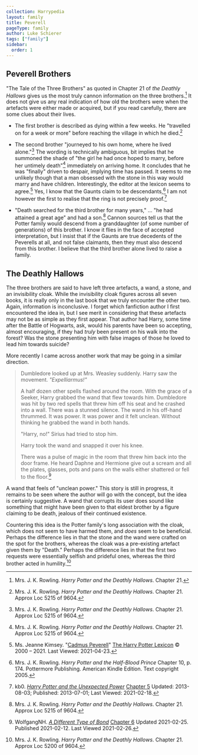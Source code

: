 ```yaml
---
collection: Harrypedia
layout: family
title: Peverell
pageType: family
author: Luke Schierer
tags: ["family"]
sidebar:
  order: 1
---
```


## Peverell Brothers

"The Tale of the Three Brothers" as quoted in Chapter 21 of _the Deathly
Hallows_ gives us the most truly cannon information on the three
brothers.[^20210125-1] It does not give us any real indication of how old the
brothers were when the artefacts were either made or acquired, but if you read
carefully, there are some clues about their lives.

- The first brother is described as dying within a few weeks. He "travelled on
  for a week or more" before reaching the village in which he died.[^20210125-2]

- The second brother "journeyed to his own home, where he lived
  alone."[^20210125-3] The wording is technically ambiguous, bit implies that he
  summoned the shade of "the girl he had once hoped to marry, before her
  untimely death"[^20210125-4] immediately on arriving home. It concludes that
  he was "finally" driven to despair, implying time has passed. It seems to me
  unlikely though that a man obsessed with the stone in this way would marry and
  have children. Interestingly, the editor at the lexicon seems to
  agree.[^20210423-1] Yes, I know that the Gaunts claim to be
  descendants,[^20210304-1] I am not however the first to realise that the ring
  is not precisely proof.[^20210218-1]

- "Death searched for the third brother for many years," ... "he had attained a
  great age" and had a son.[^20210125-5] Cannon sources tell us that the Potter
  family would descend from a granddaughter (of some number of generations) of
  this brother. I know it flies in the face of accepted interpretation, but I
  insist that if the Gaunts are true decedents of the Peverells at all, and not
  false claimants, then they must also descend from this brother. I believe
  that the third brother alone lived to raise a family.

## The Deathly Hallows

The three brothers are said to have left three artefacts, a wand, a
stone, and an invisibility cloak. While the invisibility cloak figures
across all seven books, it is really only in the last book that we
truly encounter the other two. Again, information is inconclusive. I
forget which fanfiction author I first encountered the idea in, but I
see merit in considering that these artefacts may not be as simple as
they first appear. That author had Harry, some time after the Battle of
Hogwarts, ask, would his parents have been so accepting, almost
encouraging, if they had _truly_ been present on his walk into the
forest? Was the stone presenting him with false images of those he
loved to lead him towards suicide?

More recently I came across another work that may be going in a similar
direction.

> Dumbledore looked up at Mrs. Weasley suddenly. Harry saw the movement.
> _"Expelliarmus!"_
>
> A half dozen other spells flashed around the room. With the grace of
> a Seeker, Harry grabbed the wand that flew towards him. Dumbledore
> was hit by two red spells that threw him off his seat and he crashed
> into a wall. There was a stunned silence. The wand in his off-hand
> thrummed. It was power. It was power and it felt unclean. Without
> thinking he grabbed the wand in both hands.
>
> "Harry, no!" Sirius had tried to stop him.
>
> Harry took the wand and snapped it over his knee.
>
> There was a pulse of magic in the room that threw him back into the door
> frame. He heard Daphne and Hermione give out a scream and all the plates,
> glasses, pots and pans on the walls either shattered or fell to the
> floor.[^20210226-1]

A wand that feels of "unclean power." This story is still in progress, it
remains to be seen where the author will go with the concept, but the
idea is certainly suggestive. A wand that corrupts its user does sound
like something that might have been given to that eldest brother by a
figure claiming to be death, jealous of their continued existence.

Countering this idea is the Potter family's long association with the
cloak, which does not seem to have harmed them, and _does_ seem to be
beneficial. Perhaps the difference lies in that the stone and the wand
were crafted on the spot for the brothers, whereas the cloak was a
pre-existing artefact given them by "Death." Perhaps the difference
lies in that the first two requests were essentially selfish and
prideful ones, whereas the third brother acted in humility.[^20210226-2]

[^20210226-1]: WolfgangNH. _[A Different Type of Bond](https://www.fanfiction.net/s/13817417)_ [Chapter 6](https://www.fanfiction.net/s/13817417/6/A-Different-Type-of-Bond) Updated 2021-02-25. Published 2021-02-12. Last Viewed 2021-02-26.

[^20210125-1]: Mrs. J. K. Rowling. _Harry Potter and the Deathly Hallows_. Chapter 21.

[^20210125-2]: Mrs. J. K. Rowling. _Harry Potter and the Deathly Hallows_. Chapter 21. Approx Loc 5215 of 9604.

[^20210125-3]: Mrs. J. K. Rowling. _Harry Potter and the Deathly Hallows_. Chapter 21. Approx Loc 5215 of 9604.

[^20210125-4]: Mrs. J. K. Rowling. _Harry Potter and the Deathly Hallows_. Chapter 21. Approx Loc 5215 of 9604.

[^20210125-5]: Mrs. J. K. Rowling. _Harry Potter and the Deathly Hallows_. Chapter 21. Approx Loc 5215 of 9604.

[^20210226-2]: Mrs. J. K. Rowling. _Harry Potter and the Deathly Hallows_. Chapter 21. Approx Loc 5200 of 9604.

[^20210304-1]:
    Mrs. J. K. Rowling. _Harry Potter and the Half-Blood Prince_ Chapter 10, p. 174. Pottermore
    Publishing. American Kindle Edition. Text copyright 2005.

[^20210218-1]: kb0. _[Harry Potter and the Unexpected Power](https://www.fanfiction.net/s/9444812)_ [Chapter 5](https://www.fanfiction.net/s/9444812/5/Harry-Potter-and-the-Unexpected-Power) Updated: 2013-08-03; Published: 2013-07-01; Last Viewed: 2021-02-18.

[^20210423-1]:
    Ms. Jeanne Kimsey.
    "[Cadmus Peverell](https://www.hp-lexicon.org/character/Peverell/-family/cadmus-peverell/)"
    [The Harry Potter Lexicon](https://www.hp-lexicon.org/) © 2000 – 2021. Last
    Viewed: 2021-04-23.
